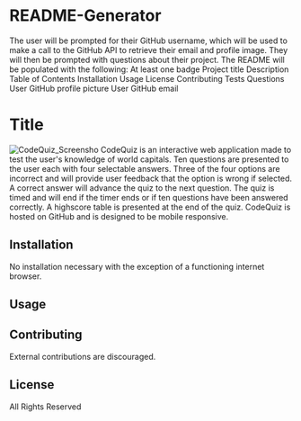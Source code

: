 # README-Generator
The user will be prompted for their GitHub username, which will be used to make a call to the GitHub API to retrieve their email and profile image. They will then be prompted with questions about their project. The README will be populated with the following:  At least one badge Project title Description Table of Contents Installation Usage License Contributing Tests Questions  User GitHub profile picture User GitHub email
# Title
![CodeQuiz_Screensho](./assets/images/CodeQuizScreenshot.PNG?raw=true "Code Quiz")
CodeQuiz is an interactive web application made to test the user's knowledge of world capitals. Ten questions are presented to the user each with four selectable answers. Three of the four options are incorrect and will provide user feedback that the option is wrong if selected. A correct answer will advance the quiz to the next question. The quiz is timed and will end if the timer ends or if ten questions have been answered correctly. A highscore table is presented at the end of the quiz. CodeQuiz is hosted on GitHub and is designed to be mobile responsive.

## Installation
No installation necessary with the exception of a functioning internet browser.

## Usage

## Contributing
External contributions are discouraged.

## License
All Rights Reserved
